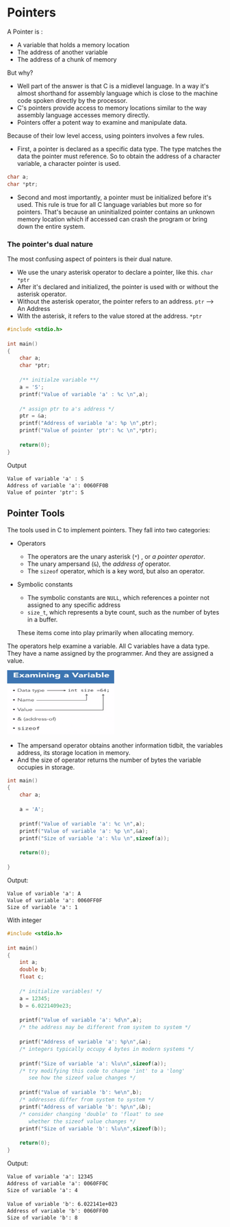 # Pointers

A Pointer is : 
- A variable that holds a memory location
- The address of another variable
- The address of a chunk of memory

But why? 
- Well part of the answer is that C is a midlevel language. In a way it's almost shorthand for assembly language which is close to the machine code spoken directly by the processor. 
- C's pointers provide access to memory locations similar to the way assembly language accesses memory directly. 
- Pointers offer a potent way to examine and manipulate data. 

Because of their low level access, using pointers involves a few rules. 

- First, a pointer is declared as a specific data type. The type matches the data the pointer must reference. So to obtain the address of a character variable, a character pointer is used. 
 ```c
 char a;
 char *ptr;
 ```
- Second and most importantly, a pointer must be initialized before it's used. This rule is true for all C language variables but more so for pointers. That's because an uninitialized pointer contains an unknown memory location which if accessed can crash the program or bring down the entire system. 

### The pointer's dual nature

The most confusing aspect of pointers is their dual nature. 

- We use the unary asterisk operator to declare a pointer, like this. `char *ptr` 
- After it's declared and initialized, the pointer is used with or without the asterisk operator. 
- Without the asterisk operator, the pointer refers to an address.
`ptr` --> An Address
- With the asterisk, it refers to the value stored at the address. `*ptr`

```c
#include <stdio.h>

int main()
{
    char a;
    char *ptr;

    /** initialze variable **/
    a = 'S';
    printf("Value of variable 'a' : %c \n",a);

    /* assign ptr to a's address */
    ptr = &a;
    printf("Address of variable 'a': %p \n",ptr);
    printf("Value of pointer 'ptr': %c \n",*ptr);

    return(0);
}

```
Output
```
Value of variable 'a' : S
Address of variable 'a': 0060FF0B
Value of pointer 'ptr': S
```

## Pointer Tools

The tools used in C to implement pointers. They fall into two categories:
- Operators 

    - The operators are the unary asterisk (`*`) , or *a pointer operator*. 
    - The unary ampersand (`&`), the *address of* operator.  
    - The `sizeof` operator, which is a key word, but also an operator. 
- Symbolic constants 
    - The symbolic constants are `NULL`, which references a pointer not assigned to any specific address
    - `size_t`, which represents a byte count, such as the number of bytes in a buffer. 
    
    These items come into play primarily when allocating memory. 
    
The operators help examine a variable. All C variables have a data type. They have a name assigned by the programmer. And they are assigned a value. 

<img src="images/1.png" width=250 height=150> </br>
- The ampersand operator obtains another information tidbit, the variables address, its storage location in memory. 
- And the size of operator returns the number of bytes the variable occupies in storage. 

```c
int main()
{
    char a;

    a = 'A';

    printf("Value of variable 'a': %c \n",a);
    printf("Value of variable 'a': %p \n",&a);
    printf("Size of variable 'a': %lu \n",sizeof(a));

    return(0);

}

```
Output:
```
Value of variable 'a': A
Value of variable 'a': 0060FF0F
Size of variable 'a': 1
```

With integer

```c
#include <stdio.h>

int main()
{
	int a;
	double b;
	float c;

	/* initialize variables! */
	a = 12345;
	b = 6.0221409e23;

	printf("Value of variable 'a': %d\n",a);
	/* the address may be different from system to system */

	printf("Address of variable 'a': %p\n",&a);
	/* integers typically occupy 4 bytes in modern systems */

	printf("Size of variable 'a': %lu\n",sizeof(a));
	/* try modifying this code to change 'int' to a 'long'
	   see how the sizeof value changes */

    printf("Value of variable 'b': %e\n",b);
	/* addresses differ from system to system */
	printf("Address of variable 'b': %p\n",&b);
	/* consider changing 'double' to 'float' to see
	   whether the sizeof value changes */
	printf("Size of variable 'b': %lu\n",sizeof(b));

	return(0);
}

```

Output: 
```
Value of variable 'a': 12345
Address of variable 'a': 0060FF0C
Size of variable 'a': 4

Value of variable 'b': 6.022141e+023
Address of variable 'b': 0060FF00
Size of variable 'b': 8
```

